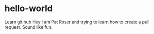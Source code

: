 # hello-world
Learn git hub 
Hey I am Pat Roser and trying to learn how to create a pull request.
Sound like fun. 
